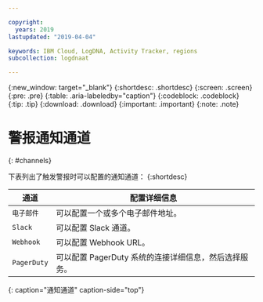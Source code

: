 ```yaml
---

copyright:
  years: 2019
lastupdated: "2019-04-04"

keywords: IBM Cloud, LogDNA, Activity Tracker, regions
subcollection: logdnaat

---
```


{:new_window: target="_blank"}
{:shortdesc: .shortdesc}
{:screen: .screen}
{:pre: .pre}
{:table: .aria-labeledby="caption"}
{:codeblock: .codeblock}
{:tip: .tip}
{:download: .download}
{:important: .important}
{:note: .note}

# 警报通知通道
{: #channels}

下表列出了触发警报时可以配置的通知通道：
{:shortdesc}


| 通道           | 配置详细信息 | 
|-------------------|-----------------------|
| `电子邮件`          | 可以配置一个或多个电子邮件地址。| 
| `Slack`             | 可以配置 Slack 通道。|
| `Webhook`           | 可以配置 Webhook URL。|
| `PagerDuty`         | 可以配置 PagerDuty 系统的连接详细信息，然后选择服务。|
{: caption="通知通道" caption-side="top"} 



